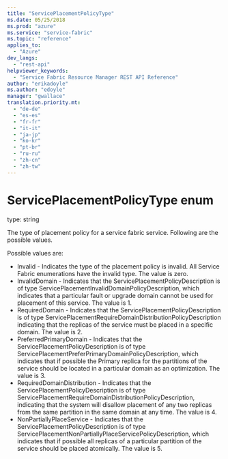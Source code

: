 ```yaml
---
title: "ServicePlacementPolicyType"
ms.date: 05/25/2018
ms.prod: "azure"
ms.service: "service-fabric"
ms.topic: "reference"
applies_to: 
  - "Azure"
dev_langs: 
  - "rest-api"
helpviewer_keywords: 
  - "Service Fabric Resource Manager REST API Reference"
author: "erikadoyle"
ms.author: "edoyle"
manager: "gwallace"
translation.priority.mt: 
  - "de-de"
  - "es-es"
  - "fr-fr"
  - "it-it"
  - "ja-jp"
  - "ko-kr"
  - "pt-br"
  - "ru-ru"
  - "zh-cn"
  - "zh-tw"
---
```

# ServicePlacementPolicyType enum

type: string

The type of placement policy for a service fabric service. Following are the possible values.

Possible values are: 

  - Invalid - Indicates the type of the placement policy is invalid. All Service Fabric enumerations have the invalid type. The value is zero.
  - InvalidDomain - Indicates that the ServicePlacementPolicyDescription is of type ServicePlacementInvalidDomainPolicyDescription, which indicates that a particular fault or upgrade domain cannot be used for placement of this service. The value is 1.
  - RequiredDomain - Indicates that the ServicePlacementPolicyDescription is of type ServicePlacementRequireDomainDistributionPolicyDescription indicating that the replicas of the service must be placed in a specific domain. The value is 2.
  - PreferredPrimaryDomain - Indicates that the ServicePlacementPolicyDescription is of type ServicePlacementPreferPrimaryDomainPolicyDescription, which indicates that if possible the Primary replica for the partitions of the service should be located in a particular domain as an optimization. The value is 3.
  - RequiredDomainDistribution - Indicates that the ServicePlacementPolicyDescription is of type ServicePlacementRequireDomainDistributionPolicyDescription, indicating that the system will disallow placement of any two replicas from the same partition in the same domain at any time. The value is 4.
  - NonPartiallyPlaceService - Indicates that the ServicePlacementPolicyDescription is of type ServicePlacementNonPartiallyPlaceServicePolicyDescription, which indicates that if possible all replicas of a particular partition of the service should be placed atomically. The value is 5.

